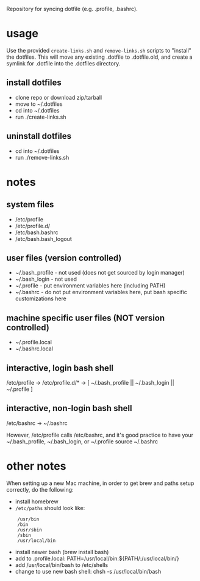 Repository for syncing dotfile (e.g. .profile, .bashrc).

# usage

Use the provided `create-links.sh` and `remove-links.sh` scripts to "install" the dotfiles. This will move any existing .dotfile to .dotfile.old, and create a symlink for .dotfile into the .dotfiles directory.

## install dotfiles
  * clone repo or download zip/tarball
  * move to ~/.dotfiles
  * cd into ~/.dotfiles
  * run ./create-links.sh

## uninstall dotfiles
  * cd into ~/.dotfiles
  * run ./remove-links.sh

# notes

## system files
  * /etc/profile
  * /etc/profile.d/<file>
  * /etc/bash.bashrc
  * /etc/bash.bash_logout

## user files (version controlled)
  * ~/.bash_profile - not used (does not get sourced by login manager)
  * ~/.bash_login - not used
  * ~/.profile - put environment variables here (including PATH)
  * ~/.bashrc - do not put environment variables here, put bash specific customizations here

## machine specific user files (NOT version controlled)
  * ~/.profile.local
  * ~/.bashrc.local

## interactive, login bash shell
  /etc/profile -> /etc/profile.d/* -> [ ~/.bash_profile || ~/.bash_login || ~/.profile ]

## interactive, non-login bash shell
  /etc/bashrc -> ~/.bashrc

However, /etc/profile calls /etc/bashrc, and it's good practice to have your ~/.bash_profile, ~/.bash_login, or ~/.profile source ~/.bashrc

# other notes
When setting up a new Mac machine, in order to get brew and paths setup correctly, do the following:

* install homebrew
* `/etc/paths` should look like:
```
    /usr/bin
    /bin
    /usr/sbin
    /sbin
    /usr/local/bin
```
* install newer bash (brew install bash)
* add to .profile.local: PATH=/usr/local/bin:${PATH/:\/usr\/local\/bin/}
* add /usr/local/bin/bash to /etc/shells
* change to use new bash shell: chsh -s /usr/local/bin/bash
